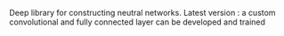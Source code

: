 Deep library for constructing neutral networks.
Latest version : a custom convolutional and fully connected layer can be developed and trained